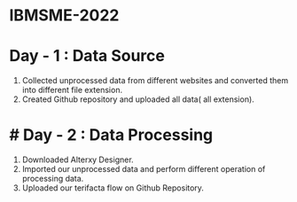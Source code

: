 # IBMSME-2022
# Day - 1 : Data Source
1) Collected unprocessed data from different websites and converted them into different file extension. 
2) Created Github repository and uploaded all data( all extension).

# # Day - 2 : Data Processing
1) Downloaded Alterxy Designer.
2) Imported our unprocessed data and perform different operation of processing data.
3) Uploaded our terifacta flow on Github Repository. 
